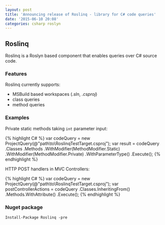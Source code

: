 ```yaml
---
layout: post
title: 'Announcing release of Roslinq - library for C# code queries'
date: '2015-06-10 20:08'
categories: csharp roslyn
---
```


## Roslinq
Roslinq is a Roslyn based component that enables queries over C# source code.

### Features
Roslinq currently supports:

* MSBuild based workspaces (_.sln_, _.csproj_)
* class queries
* method queries

### Examples

Private static methods taking `int` parameter input:

{% highlight C# %}
var codeQuery = new ProjectQuery(@"path\to\RoslinqTestTarget.csproj");
var result = codeQuery
    .Classes
    .Methods
    .WithModifier(MethodModifier.Static)
    .WithModifier(MethodModifier.Private)
    .WithParameterType<int>()
    .Execute();
{% endhighlight %}

HTTP POST handlers in MVC Controllers:

{% highlight C# %}
var codeQuery = new ProjectQuery(@"path\to\RoslinqTestTarget.csproj");
var postControllerActions = codeQuery
    .Classes.InheritingFrom<Controller>()
    .Methods.WithAttribute<HttpPostAttribute>()
    .Execute();
{% endhighlight %}

### Nuget package
```
Install-Package Roslinq -pre
```
